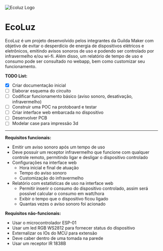 ![Ecoluz Logo](images/ecoluz-logo.png)

# EcoLuz

EcoLuz é um projeto desenvolvido pelos integrantes da Guilda Maker com objetivo de evitar o desperdício de energia de dispositivos elétricos e eletrônicos, emitindo avisos sonoros de uso e podendo ser controlado por infravermelho e/ou wi-fi. Além disso, um relatório de tempo de uso e consumo pode ser consultado no webapp, bem como customizar seu funcionamento.


**TODO List:**
- [x] Criar documentação inicial
- [ ] Elaborar esquema do circuito 
- [ ] Codificar funcionamento básico (aviso sonoro, desativação, infravermelho)
- [ ] Construir uma POC na protoboard e testar
- [ ] Criar interface web embarcada no dispositivo
- [ ] Desenvolver PCB
- [ ] Modelar case para impressão 3d

---

**Requisitos funcionais:**
- Emitir um aviso sonoro após um tempo de uso
- Deve possuir um receptor infravermelho que funcione com qualquer controle remoto, permitindo ligar e desligar o dispositivo controlado
- Configurações na interface web
  - Hora inicial e final de atuação
  - Tempo do aviso sonoro
  - Customização do infravermelho
- Relatório com estatísticas de uso na interface web
  - Permitir inserir o consumo do dispositivo controlado, assim será possível calcular o consumo em watt/hora
  - Exibir o tempo que o dispositivo ficou ligado
  - Quantas vezes o aviso sonoro foi acionado


**Requisitos não-funcionais:**
- Usar o microcontrolador ESP-01
- Usar um led RGB WS2812 para fornecer status do dispositivo
- Externalizar os IOs do MCU para extensão
- Deve caber dentro de uma tomada na parede
- Usar um receptor IR 1838B


